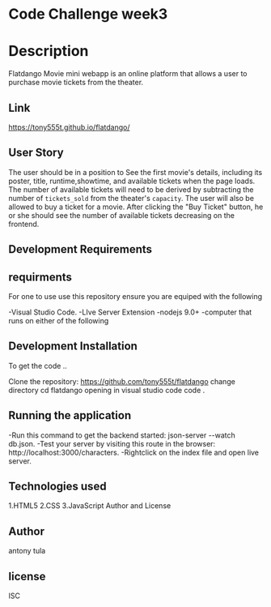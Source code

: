 # Code Challenge week3
# Description
Flatdango Movie mini webapp is an online platform that allows a user to purchase movie tickets from the
theater.

## Link
https://tony555t.github.io/flatdango/

## User Story
 The user should be in a position to See the first movie's details, including its poster, title, runtime,showtime, and available tickets when the page loads. The number of
 available tickets will need to be derived by subtracting the number of
`tickets_sold` from the theater's `capacity`. 
 The user will also be allowed to buy a ticket for a movie. After clicking the "Buy Ticket" button, he  or she  should see the number of available tickets decreasing on the frontend. 

## Development Requirements
## requirments
For one to use use this repository ensure you are equiped with the following

-Visual Studio Code. 
-LIve Server Extension
-nodejs 9.0+
-computer that runs on either of the following
## Development Installation
To get the code ..

Clone the repository: https://github.com/tony555t/flatdango
change directory
 cd flatdango
opening in visual studio code
code .
## Running the application
 -Run this command to get the backend started: 
json-server --watch db.json. -Test your server by visiting this route in the browser:
 http://localhost:3000/characters. -Rightclick on the index file and open live server.

## Technologies used
1.HTML5 
2.CSS 
3.JavaScript
Author and License
## Author
antony tula
## license
ISC
 

